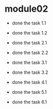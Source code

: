 # module02

* done the task 1.1

* done the task 1.2

* done the task 2.1

* done the task 2.2

* done the task 3.1

* done the task 3.2

* done the task 4.1

* done the task 5.1

* done the task 6.1